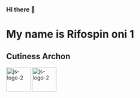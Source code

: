 ### Hi there 👋
<h1>My name is Rifospin oni 1</h1>
<h2>Cutiness Archon</h2>

<img width="65" alt="js-logo-2" src="https://github.com/Rifospin-Oni/Rifospin-Oni/assets/119863328/766240d5-9563-404f-91b0-3c89537e9ca7">
<img width="65"alt="js-logo-2"  src"https://github.com/Rifospin-Oni/Rifospin-Oni/assets/119863328/e3d2c147-6d55-45f5-aa8b-094551c8f281">


